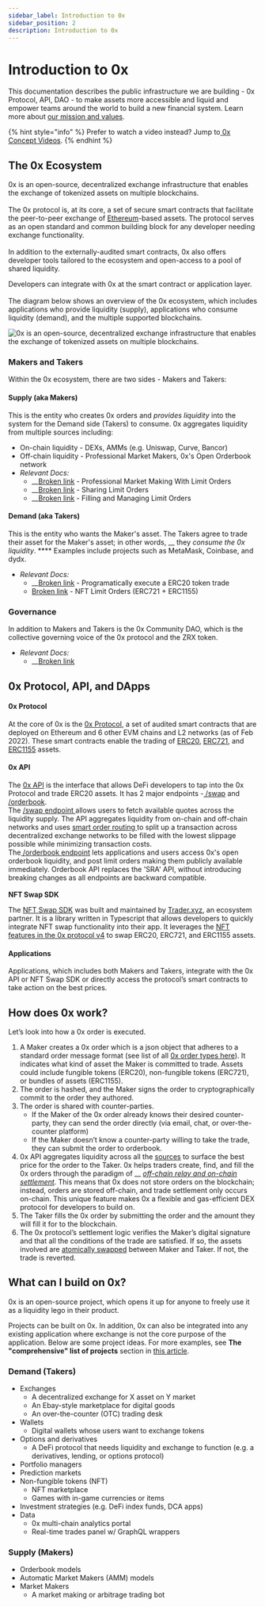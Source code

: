 ```yaml
---
sidebar_label: Introduction to 0x
sidebar_position: 2
description: Introduction to 0x
---
```



# Introduction to 0x

This documentation describes the public infrastructure we are building - 0x Protocol, API, DAO - to make assets more accessible and liquid and empower teams around the world to build a new financial system. Learn more about [our mission and values](https://0x.org/about/mission).&#x20;

{% hint style="info" %}
Prefer to watch a video instead? Jump to[ 0x Concept Videos](0x-concept-videos.md).&#x20;
{% endhint %}

## The 0x Ecosystem&#x20;

0x is an open-source, decentralized exchange infrastructure that enables the exchange of tokenized assets on multiple blockchains.\
\
The 0x protocol is, at its core, a set of secure smart contracts that facilitate the peer-to-peer exchange of [Ethereum](https://ethereum.org/en/)-based assets. The protocol serves as an open standard and common building block for any developer needing exchange functionality. \
\
In addition to the externally-audited smart contracts, 0x also offers developer tools tailored to the ecosystem and open-access to a pool of shared liquidity.

Developers can integrate with 0x at the smart contract or application layer.\
\
The diagram below shows an overview of the 0x ecosystem, which includes applications who provide liquidity (supply), applications who consume liquidity (demand), and the multiple supported blockchains.&#x20;

![0x is an open-source, decentralized exchange infrastructure that enables the exchange of tokenized assets on multiple blockchains.](/img/introduction/0x-ecosystem.png)


### Makers and Takers

Within the 0x ecosystem, there are two sides - Makers and Takers:&#x20;

#### **Supply (aka Makers)**

This is the entity who creates 0x orders and _provides liquidity_ into the system for the Demand side (Takers) to consume. 0x aggregates liquidity from multiple sources including:

* On-chain liquidity - DEXs, AMMs (e.g. Uniswap, Curve, Bancor)
* Off-chain liquidity - Professional Market Makers, 0x's Open Orderbook network
* _Relevant Docs:_
  * __[Broken link](broken-reference "mention") _-_ Professional Market Making With Limit Orders
  * __[Broken link](broken-reference "mention") _-_ Sharing Limit Orders
  * __[Broken link](broken-reference "mention") _-_ Filling and Managing Limit Orders

#### **Demand (aka Takers)**

This is the entity who wants the Maker's asset. The Takers agree to trade their asset for the Maker's asset; in other words, __ they _consume the 0x liquidity_. **** Examples include projects such as MetaMask, Coinbase, and dydx.

* _Relevant Docs:_
  * __[Broken link](broken-reference "mention") - Programatically execute a ERC20 token trade
  * [Broken link](broken-reference "mention") - NFT Limit Orders (ERC721 + ERC1155)

### **Governance**

In addition to Makers and Takers is the 0x Community DAO, which is the collective governing voice of the 0x protocol and the ZRX token.&#x20;

* _Relevant Docs:_&#x20;
  * __[Broken link](broken-reference "mention")

## 0x Protocol, API, and DApps


#### **0x Protocol**

At the core of 0x is the [0x Protocol](https://github.com/0xProject/protocol), a set of audited smart contracts that are deployed on Ethereum and 6 other EVM chains and L2 networks (as of Feb 2022). These smart contracts enable the trading of [ERC20](https://ethereum.org/en/developers/docs/standards/tokens/erc-20/), [ERC721](https://eips.ethereum.org/EIPS/eip-721), and [ERC1155](https://eips.ethereum.org/EIPS/eip-1155) assets.

#### **0x API**

The [0x API](https://github.com/0xProject/0x-api) is the interface that allows DeFi developers to tap into the 0x Protocol and trade ERC20 assets. It has 2 major endpoints -[ /swap](broken-reference) and [/orderbook](broken-reference). \
The [/swap endpoint ](broken-reference)allows users to fetch available quotes across the liquidity supply. The API aggregates liquidity from on-chain and off-chain networks and uses [smart order routing ](https://blog.0xproject.com/0x-apis-smart-order-routing-7af0195515e5)to split up a transaction across decentralized exchange networks to be filled with the lowest slippage possible while minimizing transaction costs. \
The[ /orderbook endpoint](broken-reference) lets applications and users access 0x's open orderbook liquidity, and post limit orders making them publicly available immediately. Orderbook API replaces the 'SRA' API, without introducing breaking changes as all endpoints are backward compatible.\
\
**NFT Swap SDK**

The [NFT Swap SDK](https://github.com/trader-xyz/nft-swap-sdk) was built and maintained by [Trader.xyz](https://trader.xyz/), an ecosystem partner. It is a  library written in Typescript that allows developers to quickly integrate NFT swap functionality into their app. It leverages the [NFT features in the 0x protocol v4](broken-reference) to swap ERC20, ERC721, and ERC1155 assets.&#x20;

#### **Applications**

Applications, which includes both Makers and Takers, integrate with the 0x API or NFT Swap SDK or directly access the protocol’s smart contracts to take action on the best prices.

## How does 0x work?

Let’s look into how a 0x order is executed.


1. A Maker creates a 0x order which is a json object that adheres to a standard order message format (see list of all [0x order types here](0x-cheat-sheet.md#0x-order-types)). It indicates what kind of asset the Maker is committed to trade. Assets could include fungible tokens (ERC20), non-fungible tokens (ERC721), or bundles of assets (ERC1155).
2. The order is hashed, and the Maker signs the order to cryptographically commit to the order they authored.
3. The order is shared with counter-parties.
   * If the Maker of the 0x order already knows their desired counter-party, they can send the order directly (via email, chat, or over-the-counter platform)
   * If the Maker doesn’t know a counter-party willing to take the trade, they can submit the order to orderbook.&#x20;
4. 0x API aggregates liquidity across all the [sources](introduction-to-0x.md#supply-aka-makers) to surface the best price for the order to the Taker. 0x helps traders create, find, and fill the 0x orders through the paradigm of __ [_off-chain relay and on-chain settlement_](../developer-resources/glossary.md#off-chain-relay-on-chain-settlement). This means that 0x does not store orders on the blockchain; instead, orders are stored off-chain, and trade settlement only occurs on-chain. This unique feature makes 0x a flexible and gas-efficient DEX protocol for developers to build on.
5. The Taker fills the 0x order by submitting the order and the amount they will fill it for to the blockchain.
6. The 0x protocol’s settlement logic verifies the Maker’s digital signature and that all the conditions of the trade are satisfied. If so, the assets involved are [atomically swapped](../developer-resources/glossary.md#atomically-swapped) between Maker and Taker. If not, the trade is reverted.

## What can I build on 0x?

0x is an open-source project, which opens it up for anyone to freely use it as a liquidity lego in their product.

Projects can be built on 0x. In addition, 0x can also be integrated into any existing application where exchange is not the core purpose of the application. Below are some project ideas. For more examples, see **The "comprehensive" list of projects** section in [this article](https://blog.0xproject.com/exploring-the-0x-defi-ecosystem-3afe70379be0).

### Demand (Takers)

* Exchanges
  * A decentralized exchange for X asset on Y market
  * An Ebay-style marketplace for digital goods
  * An over-the-counter (OTC) trading desk
* Wallets
  * Digital wallets whose users want to exchange tokens
* Options and derivatives
  * A DeFi protocol that needs liquidity and exchange to function (e.g. a derivatives, lending, or options protocol)
* Portfolio managers
* Prediction markets
* Non-fungible tokens (NFT)
  * NFT marketplace
  * Games with in-game currencies or items
* Investment strategies (e.g. DeFi index funds, DCA apps)
* Data
  * 0x multi-chain analytics portal
  * Real-time trades panel w/ GraphQL wrappers

### Supply (Makers)

* Orderbook models
* Automatic Market Makers (AMM) models
* Market Makers
  * A market making or arbitrage trading bot
